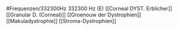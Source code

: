#Frequenzen/332300Hz
332300 Hz (E)
[[Corneal DYST. Erblicher]]
[[Granular D. (Corneal)]]
[[Groenouw der Dystrophien]]
[[Makuladystrophie]]
[[Stroma-Dystrophien]]